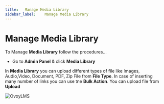 ```yaml
---
title:   Manage Media Library
sidebar_label:    Manage Media Library
---
```


# Manage Media Library
To Manage **Media Library** follow the procedures…


- Go to **Admin Panel** &  click **Media Library**

In **Media Library** you can upload different types of file like Images, Audio,Video, Document, PDF, Zip File from **File Type**. In case of inserting many number of links you can use tne **Bulk Action**. You can upload file from **Upload** 

![OvoyLMS](/assets/ovoy/media_library.png)


